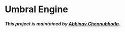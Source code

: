 # Umbral Engine

##### This project is maintained by [Abhinav Chennubhotla](https://github.com/PhoenixFlame101).
